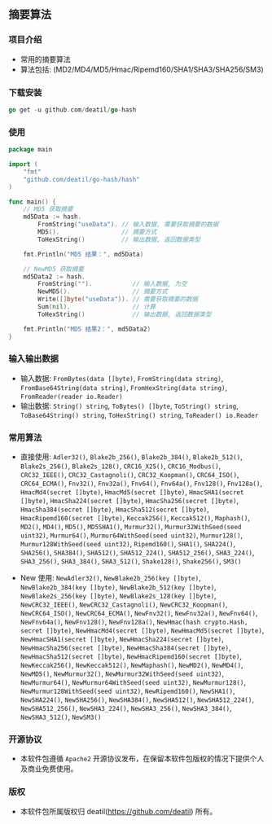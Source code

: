 ## 摘要算法


### 项目介绍

*  常用的摘要算法
*  算法包括: (MD2/MD4/MD5/Hmac/Ripemd160/SHA1/SHA3/SHA256/SM3)


### 下载安装

~~~go
go get -u github.com/deatil/go-hash
~~~


### 使用

~~~go
package main

import (
    "fmt"
    "github.com/deatil/go-hash/hash"
)

func main() {
    // MD5 获取摘要
    md5Data := hash.
        FromString("useData"). // 输入数据, 需要获取摘要的数据
        MD5().                 // 摘要方式
        ToHexString()          // 输出数据, 返回数据类型

    fmt.Println("MD5 结果：", md5Data)

    // NewMD5 获取摘要
    md5Data2 := hash.
        FromString("").           // 输入数据, 为空
        NewMD5().                 // 摘要方式
        Write([]byte("useData")). // 需要获取摘要的数据
        Sum(nil).                 // 计算
        ToHexString()             // 输出数据, 返回数据类型

    fmt.Println("MD5 结果2：", md5Data2)
}

~~~


### 输入输出数据

*  输入数据:
`FromBytes(data []byte)`, `FromString(data string)`, `FromBase64String(data string)`, `FromHexString(data string)`, `FromReader(reader io.Reader)`
*  输出数据:
`String() string`, `ToBytes() []byte`, `ToString() string`, `ToBase64String() string`, `ToHexString() string`, `ToReader() io.Reader`


### 常用算法

*  直接使用:
`Adler32()`, 
`Blake2b_256()`, `Blake2b_384()`, `Blake2b_512()`, `Blake2s_256()`, `Blake2s_128()`, 
`CRC16_X25()`, `CRC16_Modbus()`, 
`CRC32_IEEE()`, `CRC32_Castagnoli()`, `CRC32_Koopman()`, 
`CRC64_ISO()`, `CRC64_ECMA()`, 
`Fnv32()`, `Fnv32a()`, `Fnv64()`, `Fnv64a()`, `Fnv128()`, `Fnv128a()`,
`HmacMd4(secret []byte)`, `HmacMd5(secret []byte)`, 
`HmacSHA1(secret []byte)`, `HmacSha224(secret []byte)`, 
`HmacSha256(secret []byte)`, `HmacSha384(secret []byte)`, 
`HmacSha512(secret []byte)`, `HmacRipemd160(secret []byte)`, 
`Keccak256()`, `Keccak512()`, 
`Maphash()`, 
`MD2()`, `MD4()`, `MD5()`, `MD5SHA1()`, 
`Murmur32()`, `Murmur32WithSeed(seed uint32)`, 
`Murmur64()`, `Murmur64WithSeed(seed uint32)`, 
`Murmur128()`, `Murmur128WithSeed(seed uint32)`, 
`Ripemd160()`, 
`SHA1()`, `SHA224()`, `SHA256()`, `SHA384()`, `SHA512()`, `SHA512_224()`, `SHA512_256()`, 
`SHA3_224()`, `SHA3_256()`, `SHA3_384()`, `SHA3_512()`, 
`Shake128()`, `Shake256()`, 
`SM3()`

*  New 使用:
`NewAdler32()`, 
`NewBlake2b_256(key []byte)`, `NewBlake2b_384(key []byte)`, `NewBlake2b_512(key []byte)`, `NewBlake2s_256(key []byte)`, `NewBlake2s_128(key []byte)`, 
`NewCRC32_IEEE()`, `NewCRC32_Castagnoli()`, `NewCRC32_Koopman()`, 
`NewCRC64_ISO()`, `NewCRC64_ECMA()`, 
`NewFnv32()`, `NewFnv32a()`, `NewFnv64()`, `NewFnv64a()`, `NewFnv128()`, `NewFnv128a()`, 
`NewHmac(hash crypto.Hash, secret []byte)`, 
`NewHmacMd4(secret []byte)`, `NewHmacMd5(secret []byte)`, 
`NewHmacSHA1(secret []byte)`, `NewHmacSha224(secret []byte)`, 
`NewHmacSha256(secret []byte)`, `NewHmacSha384(secret []byte)`, 
`NewHmacSha512(secret []byte)`, `NewHmacRipemd160(secret []byte)`, 
`NewKeccak256()`, `NewKeccak512()`, 
`NewMaphash()`, 
`NewMD2()`, `NewMD4()`, `NewMD5()`, 
`NewMurmur32()`, `NewMurmur32WithSeed(seed uint32)`, 
`NewMurmur64()`, `NewMurmur64WithSeed(seed uint32)`, 
`NewMurmur128()`, `NewMurmur128WithSeed(seed uint32)`, 
`NewRipemd160()`, 
`NewSHA1()`, `NewSHA224()`, `NewSHA256()`, `NewSHA384()`, `NewSHA512()`, `NewSHA512_224()`, `NewSHA512_256()`, 
`NewSHA3_224()`, `NewSHA3_256()`, `NewSHA3_384()`, `NewSHA3_512()`, 
`NewSM3()`


### 开源协议

*  本软件包遵循 `Apache2` 开源协议发布，在保留本软件包版权的情况下提供个人及商业免费使用。


### 版权

*  本软件包所属版权归 deatil(https://github.com/deatil) 所有。
